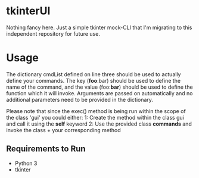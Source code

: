 # tkinterUI

Nothing fancy here. Just a simple tkinter mock-CLI that I'm migrating to this independent repository for future use.

# Usage

The dictionary cmdList defined on line three should be used to actually define your commands. The key (**foo**:bar) should be used to define the name of the command, and the value (foo:**bar**) should be used to define the function which it will invoke. Arguments are passed on automatically and no additional parameters need to be provided in the dictionary.

Please note that since the exec() method is being run within the scope of the class 'gui' you could either:
    1: Create the method within the class gui and call it using the **self** keyword
    2: Use the provided class **commands** and invoke the class + your corresponding method

## Requirements to Run

- Python 3
- tkinter

